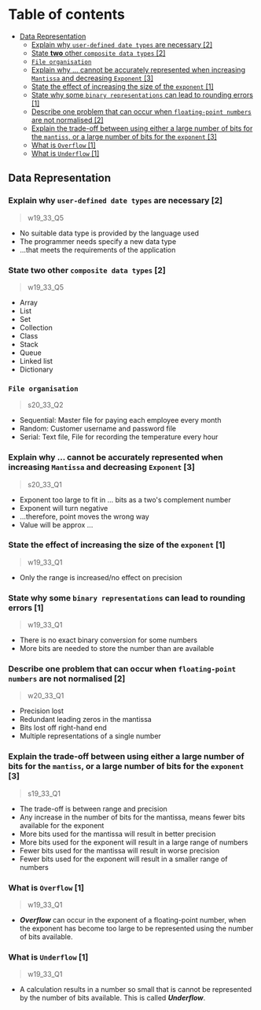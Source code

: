 # Table of contents

- [Data Representation](#data-representation)
  - [Explain why `user-defined date types` are necessary \[2\]](#explain-why-user-defined-date-types-are-necessary-2)
  - [State **two** other `composite data types` \[2\]](#state-two-other-composite-data-types-2)
  - [`File organisation`](#file-organisation)
  - [Explain why ... cannot be accurately represented when increasing `Mantissa` and decreasing `Exponent` \[3\]](#explain-why--cannot-be-accurately-represented-when-increasing-mantissa-and-decreasing-exponent-3)
  - [State the effect of increasing the size of the `exponent` \[1\]](#state-the-effect-of-increasing-the-size-of-the-exponent-1)
  - [State why some `binary representations` can lead to rounding errors \[1\]](#state-why-some-binary-representations-can-lead-to-rounding-errors-1)
  - [Describe one problem that can occur when `floating-point numbers` are not normalised \[2\]](#describe-one-problem-that-can-occur-when-floating-point-numbers-are-not-normalised-2)
  - [Explain the trade-off between using either a large number of bits for the `mantiss`, or a large number of bits for the `exponent` \[3\]](#explain-the-trade-off-between-using-either-a-large-number-of-bits-for-the-mantiss-or-a-large-number-of-bits-for-the-exponent-3)
  - [What is `Overflow` \[1\]](#what-is-overflow-1)
  - [What is `Underflow` \[1\]](#what-is-underflow-1)

Data Representation
------------------------------

### Explain why `user-defined date types` are necessary \[2\]
> w19_33_Q5

- No suitable data type is provided by the language used
- The programmer needs specify a new data type
- ...that meets the requirements of the application

### State **two** other `composite data types` \[2\]
> w19_33_Q5

- Array
- List
- Set
- Collection
- Class
- Stack
- Queue
- Linked list
- Dictionary

### `File organisation`
> s20_33_Q2

- Sequential: Master file for paying each employee every month
- Random: Customer username and password file
- Serial: Text file, File for recording the temperature every hour

### Explain why ... cannot be accurately represented when increasing `Mantissa` and decreasing `Exponent` \[3\]
> s20_33_Q1

- Exponent too large to fit in ... bits as a two's complement number
- Exponent will turn negative
- ...therefore, point moves the wrong way
- Value will be approx ...

### State the effect of increasing the size of the `exponent` \[1\]
> w19_33_Q1

- Only the range is increased/no effect on precision

### State why some `binary representations` can lead to rounding errors \[1\]
> w19_33_Q1

- There is no exact binary conversion for some numbers
- More bits are needed to store the number than are available

### Describe one problem that can occur when `floating-point numbers` are not normalised \[2\]
> w20_33_Q1

- Precision lost
- Redundant leading zeros in the mantissa
- Bits lost off right-hand end
- Multiple representations of a single number

### Explain the trade-off between using either a large number of bits for the `mantiss`, or a large number of bits for the `exponent` \[3\]
> s19_33_Q1

- The trade-off is between range and precision
- Any increase in the number of bits for the mantissa, means fewer bits available for the exponent
- More bits used for the mantissa will result in better precision
- More bits used for the exponent will result in a large range of numbers
- Fewer bits used for the mantissa will result in worse precision
- Fewer bits used for the exponent will result in a smaller range of numbers

### What is `Overflow` \[1\]
> w19_33_Q1

- ***Overflow*** can occur in the exponent of a floating-point number, when the exponent has become too large to be represented using the number of bits available.

### What is `Underflow` \[1\]
> w19_33_Q1

- A calculation results in a number so small that is cannot be represented by the number of bits available. This is called ***Underflow***.

